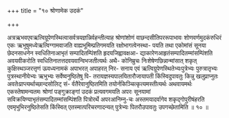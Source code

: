 +++
title = "१० श्रोणामेक उदकं"

+++

अत्रऋभवएवऋत्विग्रूपेणस्थित्वासर्वत्रयज्ञन्निर्वहन्तीत्याह श्रोणांशोणं वाछन्दसीतिपररूपाभावः शोणवर्णमुदकंरुधिरं एकः ऋभुषुमध्येऋत्विग्गामवाजति वाह्यभूमिम्प्रतिगमयति रक्षोभागत्वेनस्था- पयति तथा एकोमांसं सूनया छेदनसाधनेन स्वधितिनाआभृतं सम्पादितम्पिंशति हृदयजिह्वावक्षआ- द्याकारेणआहृतंसम्पादितम्मांसम्पिंशति अवयवीकरोति स्वधितिनातत्तदवयवान्विभजतीत्यर्थः अथै- कोनिम्रुचः निःशेषेणछिन्नान्मांसात् शकृत् कुक्षिस्थञ्जरत्तृणं ऊवध्यनामकं अपाभरत् अपाहरत् निर- सनाय एवं ऋत्विग्रूपेणस्थितेभ्यःपुत्रेभ्यः पुरुत्रातृभ्यः पुत्रस्थानीयेभ्यः ऋभुभ्यः सर्वेष्वनुष्ठितेषु पि- तरायज्ञस्यपालयितारौजायापती किंस्विदुपावतुः किन्नु खलुप्राप्नुतः अवतेःप्राप्त्यर्थाच्छान्दसोलिट् सं- र्वतैरेवानुष्ठितमिति तयोर्नकिञ्चित्कृत्यमस्तीत्यर्थः अथवायमर्थः एकस्तेषामन्यतमः श्रोणां पङ्गुक्राङ्गां उदकं प्रत्यवगमयति अपरः सूनयामां सविक्रयिण्याभृतंसम्पादितम्मांसम्पिंशति पित्रोरर्थे अपरआनिम्नु-चः अस्तमयादर्वागेव शकृद्गोपुरीषंहरति एवमृभुभिरनुष्ठितेसति किंस्वित् एतस्मात्परिचरणादन्यत् पुत्रेभ्यः पितरौउपावतुः उपगच्छेतामिति ॥ १० ॥